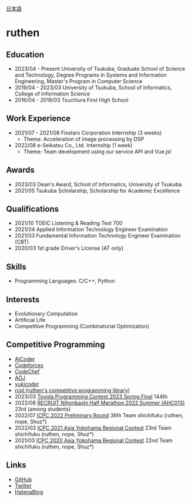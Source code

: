 [日本語](https://ruthen71.github.io)

# ruthen

## Education
- 2023/04 - Present University of Tsukuba, Graduate School of Science and Technology, Degree Programs in Systems and Information Engineering, Master's Program in Computer Science
- 2019/04 - 2023/03 University of Tsukuba, School of Informatics, College of Information Science
- 2016/04 - 2019/03 Tsuchiura First High School

## Work Experience
- 2021/07 - 2021/08 Fixstars Corporation Internship (3 weeks)
    - Theme: Acceleration of image processing by DSP
- 2022/08 e-Seikatsu Co., Ltd. Internship (1 week)
    - Theme: Team development using our service API and Vue.js!

## Awards
- 2023/03 Dean's Award, School of Informatics, University of Tsukuba
- 2021/05 Tsukuba Scholarship, Scholarship for Academic Excellence

## Qualifications
- 2021/10 TOEIC Listening & Reading Test 700
- 2021/04 Applied Information Technology Engineer Examination
- 2021/03 Fundamental Information Technology Engineer Examination (CBT)
- 2020/03 1st grade Driver's License (AT only)

## Skills
- Programming Languages: C/C++, Python

## Interests
- Evolutionary Computation
- Artificial Life
- Competitive Programming (Combinatorial Optimization)

## Competitive Programming
- [AtCoder](https://atcoder.jp/users/ruthen71)
- [Codeforces](https://codeforces.com/profile/ruthen)
- [CodeChef](https://www.codechef.com/users/ruthen)
- [AOJ](https://onlinejudge.u-aizu.ac.jp/status/users/ruthen71)
- [yukicoder](https://yukicoder.me/users/14969)
- [rcpl (ruthen's competitive programming library)](https://ruthen71.github.io/rcpl)
- 2023/03 [Toyota Programming Contest 2023 Spring Final](https://atcoder.jp/contests/toyota2023spring-final) 144th
- 2022/08 [RECRUIT Nihonbashi Half Marathon 2022 Summer (AHC013)](https://atcoder.jp/contests/ahc013) 23rd (among students)
- 2022/07 [ICPC 2022 Preliminary Round](https://icpc.iisf.or.jp/2022-yokohama) 36th Team shichifuku (ruthen, nope, Shuz*)
- 2022/03 [ICPC 2021 Asia Yokohama Regional Contest](https://icpc.iisf.or.jp/2021-yokohama) 23rd Team shichifuku (ruthen, nope, Shuz*)
- 2021/03 [ICPC 2020 Asia Yokohama Regional Contest](https://icpc.iisf.or.jp/2020-yokohama) 22nd Team shichifuku (ruthen, nope, Shuz*)

## Links
- [GitHub](https://github.com/ruthen71)
- [Twitter](https://twitter.com/ruthen71)
- [HatenaBlog](https://ruthen.hatenablog.com)
